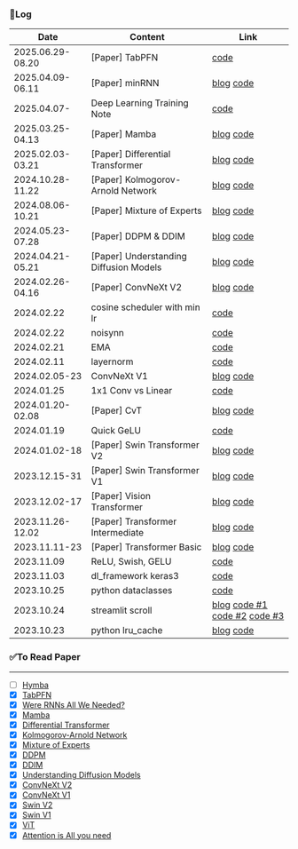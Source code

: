 ### 📝Log
| Date             | Content                              | Link |
|------------------|----------------------------------------|------|
| 2025.06.29-08.20 | [Paper] TabPFN                         | [code](/algorithm/13.PFN) |
| 2025.04.09-06.11 | [Paper] minRNN                         | [blog](https://brunch.co.kr/@leadbreak/26) [code](/algorithm/12.minRNN) |
| 2025.04.07-      | Deep Learning Training Note            | [code](/python/dl_training_note.ipynb) |
| 2025.03.25-04.13 | [Paper] Mamba                          | [blog](https://brunch.co.kr/@leadbreak/25) [code](/algorithm/11.Mamba) |
| 2025.02.03-03.21 | [Paper] Differential Transformer       | [blog](https://brunch.co.kr/@leadbreak/22) [code](/algorithm/10.Diff_transformer) |
| 2024.10.28-11.22 | [Paper] Kolmogorov-Arnold Network      | [blog](https://brunch.co.kr/@leadbreak/24) [code](/algorithm/09.KAN/) |
| 2024.08.06-10.21 | [Paper] Mixture of Experts             | [blog](https://brunch.co.kr/@leadbreak/23) [code](/algorithm/08.MoE/) |
| 2024.05.23-07.28 | [Paper] DDPM & DDIM                    | [blog](https://brunch.co.kr/@leadbreak/21) [code](/algorithm/07.diffusion/) |
| 2024.04.21-05.21 | [Paper] Understanding Diffusion Models | [blog](https://brunch.co.kr/@leadbreak/20) [code](/algorithm/07.diffusion/01.Variational_AutoEncoder.ipynb) |
| 2024.02.26-04.16 | [Paper] ConvNeXt V2                    | [blog](https://brunch.co.kr/@leadbreak/19) [code](/algorithm/06.ConvNext/v2) |
| 2024.02.22       | cosine scheduler with min lr           | [code](/note/cosine_scheduler_with_lowerLimit.ipynb) |
| 2024.02.22       | noisynn                                | [code](/note/noisynn.ipynb) |
| 2024.02.21       | EMA                                    | [code](/note/ema.ipynb) |
| 2024.02.11       | layernorm                              | [code](/note/layernorm.ipynb) |
| 2024.02.05-23    | ConvNeXt V1                            | [blog](https://brunch.co.kr/@leadbreak/17) [code](/algorithm/06.ConvNext/v1) |
| 2024.01.25       | 1x1 Conv vs Linear                     | [code](/note/pointwise_conv.ipynb) |
| 2024.01.20-02.08 | [Paper] CvT                            | [blog](https://brunch.co.kr/@leadbreak/15) [code](/algorithm/05.CvT/) |
| 2024.01.19       | Quick GeLU                             | [code](/note/quick_gelu.ipynb) |
| 2024.01.02-18    | [Paper] Swin Transformer V2            | [blog](https://brunch.co.kr/@leadbreak/14) [code](/algorithm/04.Swin/) |
| 2023.12.15-31    | [Paper] Swin Transformer V1            | [blog](https://brunch.co.kr/@leadbreak/13) [code](/algorithm/04.Swin/) |
| 2023.12.02-17    | [Paper] Vision Transformer             | [blog](https://brunch.co.kr/@leadbreak/12) [code](/algorithm/03.ViT/) |
| 2023.11.26-12.02 | [Paper] Transformer Intermediate       | [blog](https://brunch.co.kr/@leadbreak/11) [code](/algorithm/02.transformer_intermediate/) |
| 2023.11.11-23    | [Paper] Transformer Basic              | [blog](https://brunch.co.kr/@leadbreak/10) [code](/algorithm/01.transformer_introduce/01.transformer_introduce.ipynb)|
| 2023.11.09       | ReLU, Swish, GELU                      | [code](/note/activation.ipynb) |
| 2023.11.03       | dl_framework keras3                    | [code](/dl_framework/keras3.ipynb) |
| 2023.10.25       | python dataclasses                     | [code](/python/dataclass_study.ipynb) |
| 2023.10.24       | streamlit scroll                       | [blog](https://brunch.co.kr/@leadbreak/9) [code #1](/streamlit/scroll_1st.py) [code #2](/streamlit/scroll_2nd.py) [code #3](/streamlit/scroll_3rd.py) |
| 2023.10.23       | python lru_cache                       | [blog](https://brunch.co.kr/@leadbreak/8) [code](/python/lru_study.ipynb) |

### ✅To Read Paper
---
- [ ] [Hymba]()
- [x] [TabPFN](https://github.com/PriorLabs/TabPFN)
- [X] [Were RNNs All We Needed?](https://arxiv.org/html/2410.01201v1)
- [X] [Mamba](https://arxiv.org/abs/2312.00752)
- [X] [Differential Transformer](https://arxiv.org/abs/2410.05258)
- [X] [Kolmogorov-Arnold Network]( https://arxiv.org/pdf/2404.19756)
- [X] [Mixture of Experts](https://arxiv.org/pdf/2407.06204)
- [X] [DDPM](https://arxiv.org/abs/2006.11239)
- [X] [DDIM](https://search.yahoo.com/search?fr=mcafee&type=E210KR91214G0&p=ddim+paper)
- [X] [Understanding Diffusion Models](https://arxiv.org/abs/2208.11970)
- [X] [ConvNeXt V2](https://arxiv.org/abs/2301.00808)
- [X] [ConvNeXt V1](https://arxiv.org/abs/2201.03545)
- [X] [Swin V2](https://arxiv.org/abs/2111.09883)
- [X] [Swin V1](https://arxiv.org/abs/2103.14030)
- [X] [ViT](https://arxiv.org/abs/2010.11929)
- [X] [Attention is All you need](https://arxiv.org/abs/1706.03762)
